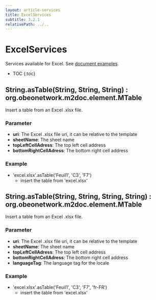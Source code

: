 ```yaml
---
layout: article-services
title: ExcelServices
subtitle: 3.2.1
relativePath: ../..
---
```


<!--
/********************************************************************************
** Copyright (c) 2015 Obeo.
** All rights reserved. This program and the accompanying materials
** are made available under the terms of the Eclipse Public License v2.0
** which accompanies this distribution, and is available at
** http://www.eclipse.org/legal/epl-v20.html
**
** Contributors:
**    Stephane Begaudeau (Obeo) - initial API and implementation
*********************************************************************************/
-->

# ExcelServices

Services available for Excel. See [document examples](https://github.com/ObeoNetwork/M2Doc/tree/3.2.1/tests/org.obeonetwork.m2doc.tests/resources/excelServices).

* TOC
{:toc}

## String.asTable(String, String, String) : org.obeonetwork.m2doc.element.MTable

Insert a table from an Excel .xlsx file.

### Parameter

* **uri**: The Excel .xlsx file uri, it can be relative to the template
* **sheetName**: The sheet name
* **topLeftCellAdress**: The top left cell address
* **bottomRightCellAdress**: The bottom right cell address

### Example

* 'excel.xlsx'.asTable('Feuil1', 'C3', 'F7')
  * insert the table from 'excel.xlsx'

## String.asTable(String, String, String, String) : org.obeonetwork.m2doc.element.MTable

Insert a table from an Excel .xlsx file.

### Parameter

* **uri**: The Excel .xlsx file uri, it can be relative to the template
* **sheetName**: The sheet name
* **topLeftCellAdress**: The top left cell address
* **bottomRightCellAdress**: The bottom right cell address
* **languageTag**: The language tag for the locale

### Example

* 'excel.xlsx'.asTable('Feuil1', 'C3', 'F7', 'fr-FR')
  * insert the table from 'excel.xlsx'



